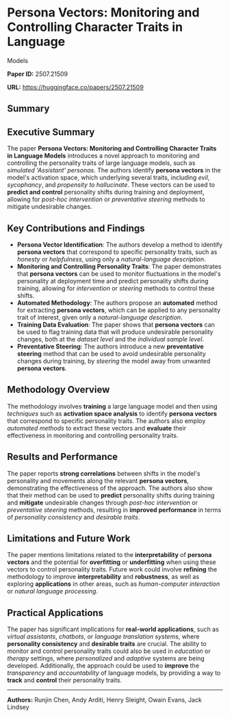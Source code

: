 # Persona Vectors: Monitoring and Controlling Character Traits in Language
  Models

**Paper ID:** 2507.21509

**URL:** https://huggingface.co/papers/2507.21509

## Summary

## Executive Summary
The paper **Persona Vectors: Monitoring and Controlling Character Traits in Language Models** introduces a novel approach to monitoring and controlling the personality traits of large language models, such as *simulated 'Assistant' personas*. The authors identify **persona vectors** in the model's activation space, which underlying several traits, including *evil*, *sycophancy*, and *propensity to hallucinate*. These vectors can be used to **predict and control** personality shifts during training and deployment, allowing for *post-hoc intervention* or *preventative steering* methods to mitigate undesirable changes.

## Key Contributions and Findings
* **Persona Vector Identification**: The authors develop a method to identify **persona vectors** that correspond to specific personality traits, such as *honesty* or *helpfulness*, using only a *natural-language description*.
* **Monitoring and Controlling Personality Traits**: The paper demonstrates that **persona vectors** can be used to monitor fluctuations in the model's personality at deployment time and predict personality shifts during training, allowing for *intervention* or *steering* methods to control these shifts.
* **Automated Methodology**: The authors propose an **automated** method for extracting **persona vectors**, which can be applied to any personality trait of interest, given only a *natural-language description*.
* **Training Data Evaluation**: The paper shows that **persona vectors** can be used to flag training data that will produce undesirable personality changes, both at the *dataset level* and the *individual sample level*.
* **Preventative Steering**: The authors introduce a new **preventative steering** method that can be used to avoid undesirable personality changes during training, by *steering* the model away from unwanted **persona vectors**.

## Methodology Overview
The methodology involves **training** a large language model and then using *techniques* such as **activation space analysis** to identify **persona vectors** that correspond to specific personality traits. The authors also employ *automated methods* to extract these vectors and **evaluate** their effectiveness in monitoring and controlling personality traits.

## Results and Performance
The paper reports **strong correlations** between shifts in the model's personality and movements along the relevant **persona vectors**, demonstrating the effectiveness of the approach. The authors also show that their method can be used to **predict** personality shifts during training and **mitigate** undesirable changes through *post-hoc intervention* or *preventative steering* methods, resulting in **improved performance** in terms of *personality consistency* and *desirable traits*.

## Limitations and Future Work
The paper mentions limitations related to the **interpretability** of **persona vectors** and the potential for **overfitting** or **underfitting** when using these vectors to control personality traits. Future work could involve **refining** the methodology to improve **interpretability** and **robustness**, as well as exploring **applications** in other areas, such as *human-computer interaction* or *natural language processing*.

## Practical Applications
The paper has significant implications for **real-world applications**, such as *virtual assistants*, *chatbots*, or *language translation systems*, where **personality consistency** and **desirable traits** are crucial. The ability to monitor and control personality traits could also be used in *education* or *therapy* settings, where *personalized* and *adaptive* systems are being developed. Additionally, the approach could be used to **improve** the *transparency* and *accountability* of language models, by providing a way to **track** and **control** their personality traits.

---

**Authors:** Runjin Chen, Andy Arditi, Henry Sleight, Owain Evans, Jack Lindsey
